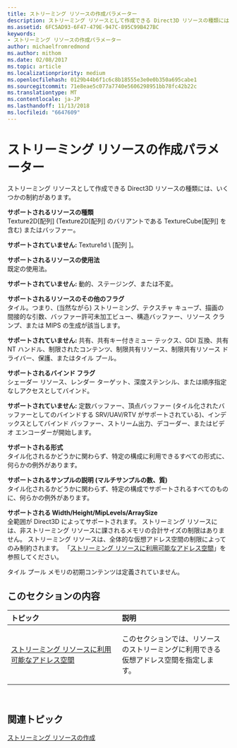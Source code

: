 ```yaml
---
title: ストリーミング リソースの作成パラメーター
description: ストリーミング リソースとして作成できる Direct3D リソースの種類には、いくつかの制約があります。
ms.assetid: 6FC5AD93-6F47-479E-947C-895C99B427BC
keywords:
- ストリーミング リソースの作成パラメーター
author: michaelfromredmond
ms.author: mithom
ms.date: 02/08/2017
ms.topic: article
ms.localizationpriority: medium
ms.openlocfilehash: 0129b44b6f1c6c8b18555e3e0e0b350a695cabe1
ms.sourcegitcommit: 71e8eae5c077a7740e5606298951bb78fc42b22c
ms.translationtype: MT
ms.contentlocale: ja-JP
ms.lasthandoff: 11/13/2018
ms.locfileid: "6647609"
---
```

# <a name="streaming-resource-creation-parameters"></a>ストリーミング リソースの作成パラメーター


ストリーミング リソースとして作成できる Direct3D リソースの種類には、いくつかの制約があります。

<span id="Supported-Resource-Type"></span><span id="supported-resource-type"></span><span id="SUPPORTED-RESOURCE-TYPE"></span>**サポートされるリソースの種類**  
Texture2D\[配列\] (Texture2D\[配列\] のバリアントである TextureCube\[配列\] を含む) またはバッファー。

**サポートされていません:** Texture1d \ [配列 \]。

<span id="Supported-Resource-Usage"></span><span id="supported-resource-usage"></span><span id="SUPPORTED-RESOURCE-USAGE"></span>**サポートされるリソースの使用法**  
既定の使用法。

**サポートされていません:** 動的、ステージング、または不変。

<span id="Supported-Resource-Misc-Flags"></span><span id="supported-resource-misc-flags"></span><span id="SUPPORTED-RESOURCE-MISC-FLAGS"></span>**サポートされるリソースのその他のフラグ**  
タイル。つまり、(当然ながら) ストリーミング、テクスチャ キューブ、描画の間接的な引数、バッファー許可未加工ビュー、構造バッファー、リソース クランプ、または MIPS の生成が該当します。

**サポートされていません:** 共有、共有キー付きミュー テックス、GDI 互換、共有 NT ハンドル、制限されたコンテンツ、制限共有リソース、制限共有リソース ドライバー、保護、またはタイル プール。

<span id="Supported-Bind-Flags"></span><span id="supported-bind-flags"></span><span id="SUPPORTED-BIND-FLAGS"></span>**サポートされるバインド フラグ**  
シェーダー リソース、レンダー ターゲット、深度ステンシル、または順序指定なしアクセスとしてバインド。

**サポートされていません:** 定数バッファー、頂点バッファー (タイル化されたバッファーとしてのバインドする SRV/UAV/RTV がサポートされている)、インデックスとしてバインド バッファー、ストリーム出力、デコーダー、またはビデオ エンコーダーが開始します。

<span id="Supported-Formats"></span><span id="supported-formats"></span><span id="SUPPORTED-FORMATS"></span>**サポートされる形式**  
タイル化されるかどうかに関わらず、特定の構成に利用できるすべての形式に、何らかの例外があります。

<span id="Supported-Sample-Description--Multisample-count--quality-"></span><span id="supported-sample-description--multisample-count--quality-"></span><span id="SUPPORTED-SAMPLE-DESCRIPTION--MULTISAMPLE-COUNT--QUALITY-"></span>**サポートされるサンプルの説明 (マルチサンプルの数、質)**  
タイル化されるかどうかに関わらず、特定の構成でサポートされるすべてのものに、何らかの例外があります。

<span id="Supported-Width-Height-MipLevels-ArraySize"></span><span id="supported-width-height-miplevels-arraysize"></span><span id="SUPPORTED-WIDTH-HEIGHT-MIPLEVELS-ARRAYSIZE"></span>**サポートされる Width/Height/MipLevels/ArraySize**  
全範囲が Direct3D によってサポートされます。 ストリーミング リソースには、非ストリーミング リソースに課されるメモリの合計サイズの制限はありません。 ストリーミング リソースは、全体的な仮想アドレス空間の制限によってのみ制約されます。 「[ストリーミング リソースに利用可能なアドレス空間](address-space-available-for-streaming-resources.md)」を参照してください。

タイル プール メモリの初期コンテンツは定義されていません。

## <a name="span-idin-this-sectionspanin-this-section"></a><span id="in-this-section"></span>このセクションの内容


<table>
<colgroup>
<col width="50%" />
<col width="50%" />
</colgroup>
<thead>
<tr class="header">
<th align="left">トピック</th>
<th align="left">説明</th>
</tr>
</thead>
<tbody>
<tr class="odd">
<td align="left"><p><a href="address-space-available-for-streaming-resources.md">ストリーミング リソースに利用可能なアドレス空間</a></p></td>
<td align="left"><p>このセクションでは、リソースのストリーミングに利用できる仮想アドレス空間を指定します。</p></td>
</tr>
</tbody>
</table>

 

## <a name="span-idrelated-topicsspanrelated-topics"></a><span id="related-topics"></span>関連トピック


[ストリーミング リソースの作成](creating-streaming-resources.md)

 

 




